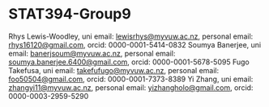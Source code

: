 # STAT394-Group9

Rhys Lewis-Woodley, uni email: lewisrhys@myvuw.ac.nz, personal email: rhys16120@gmail.com, orcid: 0000-0001-5414-0832
Soumya Banerjee, uni email: banerjsoum@myvuw.ac.nz, personal email: soumya.banerjee.6400@gmail.com, orcid: 0000-0001-5678-5095
Fugo Takefusa, uni email: takefufugo@myvuw.ac.nz, personal email: foo50504@gmail.com, orcid: 0000-0001-7373-8389
Yi Zhang, uni email: zhangyi11@myvuw.ac.nz, personal email: yizhangholo@gmail.com, orcid: 0000-0003-2959-5290
